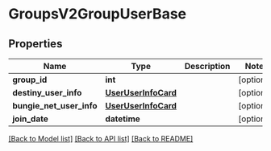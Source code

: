 # GroupsV2GroupUserBase

## Properties
Name | Type | Description | Notes
------------ | ------------- | ------------- | -------------
**group_id** | **int** |  | [optional] 
**destiny_user_info** | [**UserUserInfoCard**](UserUserInfoCard.md) |  | [optional] 
**bungie_net_user_info** | [**UserUserInfoCard**](UserUserInfoCard.md) |  | [optional] 
**join_date** | **datetime** |  | [optional] 

[[Back to Model list]](../README.md#documentation-for-models) [[Back to API list]](../README.md#documentation-for-api-endpoints) [[Back to README]](../README.md)


